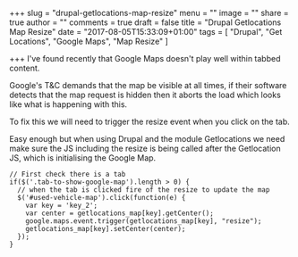 +++
slug = "drupal-getlocations-map-resize"
menu = ""
image = ""
share = true
author = ""
comments = true
draft = false
title = "Drupal Getlocations Map Resize"
date = "2017-08-05T15:33:09+01:00"
tags = [
  "Drupal",
  "Get Locations",
  "Google Maps",
  "Map Resize"
]

+++
I've found recently that Google Maps doesn't play well within tabbed content.

Google's T&C demands that the map be visible at all times, if their software detects that the map request is hidden then it aborts the load which looks like what is happening with this.

To fix this we will need to trigger the resize event when you click on the tab.

Easy enough but when using Drupal and the module Getlocations we need make sure the JS including the resize is being called after the Getlocation JS, which is initialising the Google Map.

```
// First check there is a tab
if($('.tab-to-show-google-map').length > 0) {
  // when the tab is clicked fire of the resize to update the map
  $('#used-vehicle-map').click(function(e) {
    var key = 'key_2';
    var center = getlocations_map[key].getCenter();
    google.maps.event.trigger(getlocations_map[key], "resize");
    getlocations_map[key].setCenter(center);
  });
}
```
